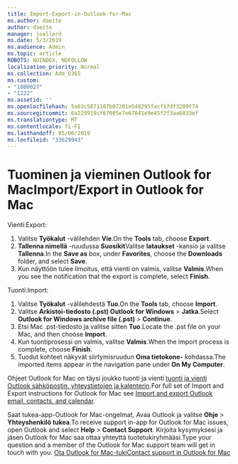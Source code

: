 ```yaml
---
title: Import-Export-in-Outlook-for-Mac
ms.author: daeite
author: daeite
manager: joallard
ms.date: 5/3/2019
ms.audience: Admin
ms.topic: article
ROBOTS: NOINDEX, NOFOLLOW
localization_priority: Normal
ms.collection: Adm_O365
ms.custom:
- "1800027"
- "1222"
ms.assetid: ''
ms.openlocfilehash: 5a03c5871187b07201e548295facf17df3209f74
ms.sourcegitcommit: 6a229919cf67005e7e67841e9e45f2f3aa6833ef
ms.translationtype: MT
ms.contentlocale: fi-FI
ms.lasthandoff: 05/06/2019
ms.locfileid: "33629943"
---
```

# <a name="importexport-in-outlook-for-mac"></a><span data-ttu-id="5954b-102">Tuominen ja vieminen Outlook for Mac</span><span class="sxs-lookup"><span data-stu-id="5954b-102">Import/Export in Outlook for Mac</span></span> 

<span data-ttu-id="5954b-103">Vienti:</span><span class="sxs-lookup"><span data-stu-id="5954b-103">Export:</span></span>
1. <span data-ttu-id="5954b-104">Valitse **Työkalut** -välilehden **Vie**.</span><span class="sxs-lookup"><span data-stu-id="5954b-104">On the **Tools** tab, choose **Export**.</span></span>
2. <span data-ttu-id="5954b-105">**Tallenna nimellä** -ruudussa **Suosikit**Valitse **lataukset** -kansio ja valitse **Tallenna**.</span><span class="sxs-lookup"><span data-stu-id="5954b-105">In the **Save as** box, under **Favorites**, choose the **Downloads** folder, and select **Save**.</span></span>
3. <span data-ttu-id="5954b-106">Kun näyttöön tulee ilmoitus, että vienti on valmis, valitse **Valmis**.</span><span class="sxs-lookup"><span data-stu-id="5954b-106">When you see the notification that the export is complete, select **Finish**.</span></span>

<span data-ttu-id="5954b-107">Tuonti:</span><span class="sxs-lookup"><span data-stu-id="5954b-107">Import:</span></span>
1. <span data-ttu-id="5954b-108">Valitse **Työkalut** -välilehdestä **Tuo**.</span><span class="sxs-lookup"><span data-stu-id="5954b-108">On the **Tools** tab, choose **Import**.</span></span>
2. <span data-ttu-id="5954b-109">Valitse **Arkistoi-tiedosto (.pst) Outlook for Windows** > **Jatka**.</span><span class="sxs-lookup"><span data-stu-id="5954b-109">Select **Outlook for Windows archive file (.pst)** > **Continue**.</span></span>
3. <span data-ttu-id="5954b-110">Etsi Mac .pst-tiedosto ja valitse sitten **Tuo**.</span><span class="sxs-lookup"><span data-stu-id="5954b-110">Locate the .pst file on your Mac, and then choose **Import**.</span></span>
4. <span data-ttu-id="5954b-111">Kun tuontiprosessi on valmis, valitse **Valmis**.</span><span class="sxs-lookup"><span data-stu-id="5954b-111">When the import process is complete, choose **Finish**.</span></span>
5. <span data-ttu-id="5954b-112">Tuodut kohteet näkyvät siirtymisruudun **Oma tietokone-** kohdassa.</span><span class="sxs-lookup"><span data-stu-id="5954b-112">The imported items appear in the navigation pane under **On My Computer**.</span></span>

<span data-ttu-id="5954b-113">Ohjeet Outlook for Mac on täysi joukko tuonti ja vienti [tuonti ja vienti Outlook sähköpostin, yhteystietojen ja kalenterin](https://support.office.com/article/92577192-3881-4502-b79d-c3bbada6c8ef#ID0EAACAAA=Mac).</span><span class="sxs-lookup"><span data-stu-id="5954b-113">For full set of Import and Export instructions for Outlook for Mac see [Import and export Outlook email, contacts, and calendar](https://support.office.com/article/92577192-3881-4502-b79d-c3bbada6c8ef#ID0EAACAAA=Mac).</span></span> 

<span data-ttu-id="5954b-114">Saat tukea-app-Outlook for Mac-ongelmat, Avaa Outlook ja valitse **Ohje** > **Yhteyshenkilö tukea**.</span><span class="sxs-lookup"><span data-stu-id="5954b-114">To receive support in-app for Outlook for Mac issues, open Outlook and select **Help** > **Contact Support**.</span></span> <span data-ttu-id="5954b-115">Kirjoita kysymyksesi ja jäsen Outlook for Mac saa ottaa yhteyttä tuotetukiryhmääsi.</span><span class="sxs-lookup"><span data-stu-id="5954b-115">Type your question and a member of the Outlook for Mac support team will get in touch with you.</span></span> [<span data-ttu-id="5954b-116">Ota Outlook for Mac-tuki</span><span class="sxs-lookup"><span data-stu-id="5954b-116">Contact support in Outlook for Mac</span></span>](https://go.microsoft.com/fwlink/?linkid=2002400&clcid=0x409)
